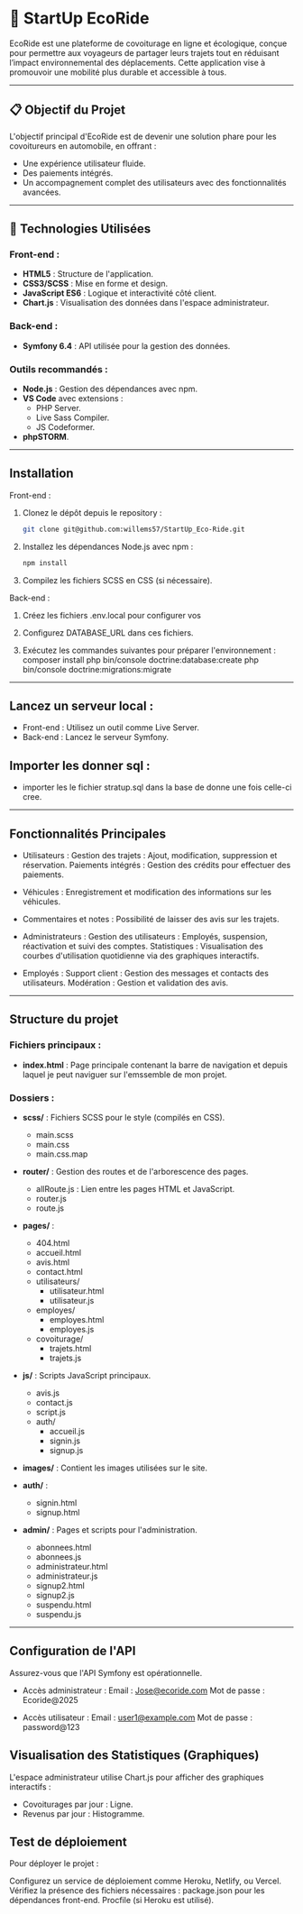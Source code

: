 # 🚗 **StartUp EcoRide**

EcoRide est une plateforme de covoiturage en ligne et écologique, conçue pour permettre aux voyageurs de partager leurs trajets tout en réduisant l’impact environnemental des déplacements. Cette application vise à promouvoir une mobilité plus durable et accessible à tous.

---

## 📋 **Objectif du Projet**

L'objectif principal d'EcoRide est de devenir une solution phare pour les covoitureurs en automobile, en offrant :
- Une expérience utilisateur fluide.
- Des paiements intégrés.
- Un accompagnement complet des utilisateurs avec des fonctionnalités avancées.

---

## 🔧 **Technologies Utilisées**

### **Front-end :**
- **HTML5** : Structure de l'application.
- **CSS3/SCSS** : Mise en forme et design.
- **JavaScript ES6** : Logique et interactivité côté client.
- **Chart.js** : Visualisation des données dans l'espace administrateur.

### **Back-end :**
- **Symfony 6.4** : API utilisée pour la gestion des données.

### **Outils recommandés :**
- **Node.js** : Gestion des dépendances avec npm.
- **VS Code** avec extensions :
  - PHP Server.
  - Live Sass Compiler.
  - JS Codeformer.
- **phpSTORM**.

---

## Installation
Front-end :
1. Clonez le dépôt depuis le repository :
   ```bash
   git clone git@github.com:willems57/StartUp_Eco-Ride.git
   ```
2. Installez les dépendances Node.js avec npm :
   ```bash
   npm install
   ```
3. Compilez les fichiers SCSS en CSS (si nécessaire).

Back-end :
1. Créez les fichiers .env.local pour configurer vos

2. Configurez DATABASE_URL dans ces fichiers.

3. Exécutez les commandes suivantes pour préparer l'environnement :
composer install
php bin/console doctrine:database:create
php bin/console doctrine:migrations:migrate

---

## Lancez un serveur local :
- Front-end : Utilisez un outil comme Live Server.
- Back-end : Lancez le serveur Symfony.

## Importer les donner sql : 
- importer les le fichier stratup.sql dans la base de donne une fois celle-ci cree.

---

## Fonctionnalités Principales
- Utilisateurs :
Gestion des trajets : Ajout, modification, suppression et réservation.
Paiements intégrés : Gestion des crédits pour effectuer des paiements.

- Véhicules : 
Enregistrement et modification des informations sur les véhicules.

- Commentaires et notes : 
Possibilité de laisser des avis sur les trajets.

-  Administrateurs :
 Gestion des utilisateurs : Employés, suspension, réactivation et suivi des comptes.
Statistiques : Visualisation des courbes d'utilisation quotidienne via des graphiques interactifs.

- Employés :
Support client : Gestion des messages et contacts des utilisateurs.
Modération : Gestion et validation des avis.

---

## Structure du projet

### Fichiers principaux :
- **index.html** : Page principale contenant la barre de navigation et depuis laquel je peut naviguer sur l'emssemble de mon projet.

### Dossiers :
- **scss/** : Fichiers SCSS pour le style (compilés en CSS).
  - main.scss
  - main.css
  - main.css.map

- **router/** : Gestion des routes et de l'arborescence des pages.
  - allRoute.js : Lien entre les pages HTML et JavaScript.
  - router.js
  - route.js

- **pages/** :
  - 404.html
  - accueil.html
  - avis.html
  - contact.html
  - utilisateurs/
    - utilisateur.html
    - utilisateur.js
  - employes/
    - employes.html
    - employes.js
  - covoiturage/
    - trajets.html
    - trajets.js

- **js/** : Scripts JavaScript principaux.
  - avis.js
  - contact.js
  - script.js
  - auth/
    - accueil.js
    - signin.js
    - signup.js

- **images/** : Contient les images utilisées sur le site.

- **auth/** :
  - signin.html
  - signup.html

- **admin/** : Pages et scripts pour l'administration.
  - abonnees.html
  - abonnees.js
  - administrateur.html
  - administrateur.js
  - signup2.html
  - signup2.js
  - suspendu.html
  - suspendu.js

---

## Configuration de l'API
Assurez-vous que l'API Symfony est opérationnelle.

- Accès administrateur :
Email : Jose@ecoride.com
Mot de passe : Ecoride@2025

- Accès utilisateur :
Email : user1@example.com
Mot de passe : password@123

## Visualisation des Statistiques (Graphiques)
L'espace administrateur utilise Chart.js pour afficher des graphiques interactifs :

- Covoiturages par jour : Ligne.
- Revenus par jour : Histogramme.

## Test de déploiement
Pour déployer le projet :

Configurez un service de déploiement comme Heroku, Netlify, ou Vercel.
Vérifiez la présence des fichiers nécessaires :
package.json pour les dépendances front-end.
Procfile (si Heroku est utilisé).
